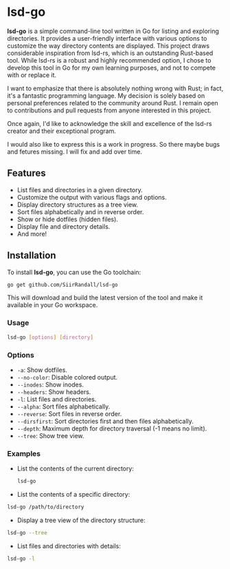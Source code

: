 # lsd-go


**lsd-go** is a simple command-line tool written in Go for listing and exploring directories. It provides a user-friendly interface with various options to customize the way directory contents are displayed. This project draws considerable inspiration from lsd-rs, which is an outstanding Rust-based tool. While lsd-rs is a robust and highly recommended option, I chose to develop this tool in Go for my own learning purposes, and not to compete with or replace it.

I want to emphasize that there is absolutely nothing wrong with Rust; in fact, it's a fantastic programming language. My decision is solely based on personal preferences related to the community around Rust. I remain open to contributions and pull requests from anyone interested in this project.

Once again, I'd like to acknowledge the skill and excellence of the lsd-rs creator and their exceptional program.

I would also like to express this is a work in progress. So there maybe bugs and fetures missing. I will fix and add over time.

## Features

- List files and directories in a given directory.
- Customize the output with various flags and options.
- Display directory structures as a tree view.
- Sort files alphabetically and in reverse order.
- Show or hide dotfiles (hidden files).
- Display file and directory details.
- And more!

## Installation

To install **lsd-go**, you can use the Go toolchain:

```bash
go get github.com/SiirRandall/lsd-go
```
This will download and build the latest version of the tool and make it available in your Go workspace.

### Usage

```bash
lsd-go [options] [directory]
```

### Options

- `-a`: Show dotfiles.
- `--no-color`: Disable colored output.
- `--inodes`: Show inodes.
- `--headers`: Show headers.
- `-l`: List files and directories.
- `--alpha`: Sort files alphabetically.
- `--reverse`: Sort files in reverse order.
- `--dirsfirst`: Sort directories first and then files alphabetically.
- `--depth`: Maximum depth for directory traversal (-1 means no limit).
- `--tree`: Show tree view.

### Examples

- List the contents of the current directory:
  ```bash
  lsd-go
  ```
- List the contents of a specific directory:
```bash
lsd-go /path/to/directory
```
- Display a tree view of the directory structure:
```bash
lsd-go --tree
```
- List files and directories with details:
```bash
lsd-go -l
```



